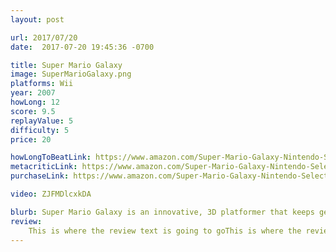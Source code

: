 ```yaml
---
layout: post

url: 2017/07/20
date:  2017-07-20 19:45:36 -0700

title: Super Mario Galaxy
image: SuperMarioGalaxy.png
platforms: Wii
year: 2007
howLong: 12
score: 9.5
replayValue: 5
difficulty: 5
price: 20

howLongToBeatLink: https://www.amazon.com/Super-Mario-Galaxy-Nintendo-Selects-Wii/dp/B005FYJA52
metacriticLink: https://www.amazon.com/Super-Mario-Galaxy-Nintendo-Selects-Wii/dp/B005FYJA52
purchaseLink: https://www.amazon.com/Super-Mario-Galaxy-Nintendo-Selects-Wii/dp/B005FYJA52

video: ZJFMDlcxkDA

blurb: Super Mario Galaxy is an innovative, 3D platformer that keeps getting better
review:
    This is where the review text is going to goThis is where the review text is going to goThis is where the review text is going to goThis is where the review text is going to goThis is where the review text is going to goThis is where the review text is going to goThis is where the review text is going to goThis is where the review text is going to goThis is where the review text is going to goThis is where the review text is going to goThis is where the review text is going to goThis is where the review text is going to goThis is where the review text is going to goThis is where the review text is going to goThis is where the review text is going to goThis is where the review text is going to goThis is where the review text is going to goThis is where the review text is going to goThis is where the review text is going to goThis is where the review text is going to goThis is where the review text is going to goThis is where the review text is going to goThis is where the review text is going to goThis is where the review text is going to goThis is where the review text is going to goThis is where the review text is going to goThis is where the review text is going to goThis is where the review text is going to goThis is where the review text is going to goThis is where the review text is going to goThis is where the review text is going to goThis is where the review text is going to goThis is where the review text is going to goThis is where the review text is going to go
---
```

